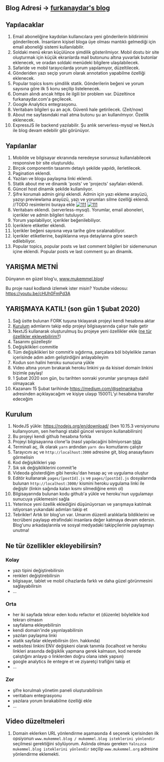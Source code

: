 ## Blog Adresi -> [furkanaydar's blog](https://furkanaydar-blog.herokuapp.com)

## Yapılacaklar
1. Email aboneliğine kaydolan kullanıcılara yeni gönderilerin bildirimini gönderilecek. İnsanların
kişisel bloga üye olması mantıklı gelmediği için email aboneliği sistemi kullanılabilir.
2. Soldaki menü ekran küçülünce şimdilik gösterilmiyor. Mobil dostu bir site oluşturmak için küçük
ekranlarda mail butonunu altına yuvarlak butonlar eklenecek, ve oradan soldaki menüdeki bilgilere
ulaşılabilecek.
3. Safaride ve mobil tarayıcılarda yorum yapılamıyor, düzeltilecek.
4. Gönderiden yazı seçip yorum olarak annotation yapabilme özelliği eklenecek.
5. Popular topics kısmı şimdilik statik. Gönderilerin beğeni ve yorum sayısına göre ilk 5 konu
seçilip listelenecek.
6. Domain alındı ancak https ile ilgili bir problem var. Düzeltince furkanaydar.com'a geçilecek.
7. Google Analytics entegrasyonu.
8. Veritabanı bilgileri şu an açık. Güvenli hale getirilecek. (Zeit/now)
9. About me sayfasındaki mail atma butonu şu an kullanılmıyor. Özellik eklenecek.
10. ExpressJS ile backend yazılabilir. Şu anlık serverless-mysql ve NextJs ile blog devam edebilir
gibi görünüyor.

## Yapılanlar

1. Mobilde ve bilgisayar ekranında neredeyse sorunsuz kullanılabilecek responsive bir site oluşturuldu.
2. Birçok componentin tasarımı detaylı şekilde yapıldı, ilerletilecek.
3. Pagination eklendi.
4. Yazıları ve blogu paylaşma linki eklendi.
5. Statik about me ve dinamik 'posts' ve 'projects' sayfaları eklendi.
6. Güncel host dinamik şekilde kullanılıyor.
7. Şifre korumalı admin girişi eklendi. Admin için yazı ekleme arayüzü, yazıyı previewlama arayüzü,
yazı ve yorumları silme özelliği eklendi. //TODO resimlerini buraya ekle
<a href="https://ibb.co/47hShGX"><img src="https://i.ibb.co/Xbc5cgK/111.jpg" alt="111" border="0"></a>
<a href="https://ibb.co/KmgLQhY"><img src="https://i.ibb.co/XVP3dL9/111.jpg" alt="111" border="0"></a>
8. Veritabanı eklendi. (serverless-mysql). Yorumlar, email aboneleri, içerikler ve admin bilgileri
tutuluyor.
9. Yorum yapılabiliyor, içerikler beğenilebiliyor.
10. İçeriklere etiketler eklendi.
11. İçerikler beğeni sayısına veya tarihe göre sıralanabiliyor.
12. İçerikler etiketlerine, başlıklarına veya detaylarına göre search edilebiliyor.
13. Popular topics, popular posts ve last comment bilgileri bir sidemenunun içine eklendi. Popular
posts ve last comment şu an dinamik.


## YARIŞMA METNİ

Dünyanın en güzel blog'u, www.mukemmel.blog!

Bu proje nasıl kodlandı izlemek ister misin? Youtube videosu: https://youtu.be/cHUh0FmPd3A

## YARIŞMAYA KATIL! (son gün 1 Şubat 2020)

1. Sağ üstte bulunan FORK tuşuna tıklayarak projeyi kendi hesabına aktar
2. [Kurulum](#kurulum) adımlarını takip edip projeyi bilgisayarında çalışır hale getir
3. NextJS kullanarak oluşturulmuş bu projeye yeni özellikler ekle ([ne tür özellikler ekleyebilirim?](#ne-tur))
4. Tasarımı güzelleştir
5. Değişiklikleri commitle
6. Tüm değişiklikleri bir commit’e sığdırma, parçalara böl böylelikle zaman içerisinde adım adım geliştirdiğini anlayabileyim
7. Kodun son halini heroku sunucuna yükle
8. Video altına yorum bırakarak heroku linkini ya da kisisel domain linkini bizimle paylaş!
9. 1 Şubat 2020 son gün, bu tarihten sonraki yorumlar yarışmaya dahil olmayacak
10. Kazananı 15 Şubat tarihinde https://medium.com/@selmankahya adresinden açıklayacağım ve kişiye ulaşıp 1500TL’yi hesabına transfer edeceğim

## <a name="kurulum"></a> Kurulum

1. NodeJS yükle: https://nodejs.org/en/download/ (ben 10.15.3 versiyonunu kullanıyorum, sen herhangi stabil güncel versiyon kullanabilirsin)
2. Bu projeyi kendi github hesabına forkla
3. Projeyi bilgisayarına clone'la (nasıl yapılacağini bilmiyorsan [tıkla](https://medium.com/@noteCe/github-ile-fork-ve-pull-request-be6077342834)
4. Terminali aç, ilk olarak `yarn` ardından `yarn dev` komutlarını çalıştır
5. Tarayıcını aç ve `http://localhost:3000` adresine git, blog anasayfasını görmelisin
6. Kod değişiklikleri yap
7. Sık sık değişikliklerini commit'le
8. Videoda gösterdiğim gibi heroku'dan hesap aç ve uygulama oluştur
9. Editör kullanarak `pages/[postId].js` ve `pages/[postId].js` dosyalarında bulunan `http://localhost:3000/` kismini heroku uygulama linki ile değiştir (linkin sağında kalan kısmı silmediğine emin ol)
10. Bilgisayarında bulunan kodu github'a yükle ve heroku'nun uygulamayı sunucuya yüklemesini sağla
11. Yeterince yeni özellik eklediğini düşünüyorsan ve yarışmaya katılmak istiyorsan yukarıdaki adımları takip et
12. Tebrikler! Artık bir blog'un var. Umarım düzenli aralıklarla bildiklerini ve tecrübeni paylaşıp etrafindaki insanlara değer katmaya devam edersin. Blog'unu arkadaşlarınla ve sosyal medyadaki takipçilerinle paylaşmayı unutma!

## <a name="ne-tur"></a> Ne tür özellikler ekleyebilirsin?

### Kolay

- yazı tipini değiştirebilirsin
- renkleri değiştirebilirsin
- bilgisayar, tablet ve mobil cihazlarda farklı ve daha güzel görünmesini sağlayabilirsin
- ...

### Orta

- her iki sayfada tekrar eden kodu refactor et (düzenle) böylelikle kod tekrarı olmasın
- sayfalama ekleyebilirsin
- kendi domain'inde yayınlayabilirsin
- yazıları paylaşma linki
- statik sayfalar ekleyebilirsin (örn. hakkında)
- websitesi linkini ENV değişkeni olarak tanımla (localhost ve heroku linkleri arasında değişiklik yapmana gerek kalmasın, kod nerede çalıştığını anlayıp o linklerden doğru olana istek yapsın)
- google analytics ile entegre et ve ziyaretçi trafiğini takip et
- ...

### Zor

- şifre korulmalı yönetim paneli oluşturabilirsin
- veritabanı entegrasyonu
- yazılara yorum bırakabilme özelliği ekle
- ...

## Video düzeltmeleri

1. Domain eklerken URL yönlendirme aşamasında 4 seçenek içerisinden ilk opsiyonun `www.mukemmel.blog / mukemmel.blog isteklerini yönlendir` seçilmesi gerektiğini söylüyorum. Aslında olması gereken `Yalnızca mukemmel.blog isteklerini yönlendir` seçilip `www.mukemmel.org` adresine yönlendirme eklemekti.
